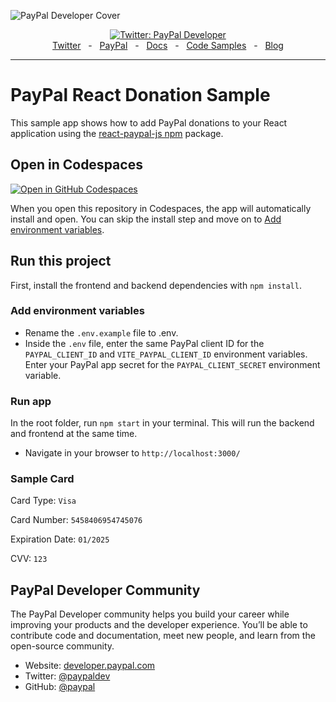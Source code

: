 ![PayPal Developer Cover](https://github.com/paypaldev/.github/blob/main/pp-cover.png)

<div align="center">
  <a href="https://twitter.com/paypaldev" target="_blank">
    <img alt="Twitter: PayPal Developer" src="https://img.shields.io/twitter/follow/paypaldev?style=social" />
  </a>
  <br />
  <a href="https://twitter.com/paypaldev" target="_blank">Twitter</a>
    <span>&nbsp;&nbsp;-&nbsp;&nbsp;</span>
  <a href="https://www.paypal.com/us/home" target="_blank">PayPal</a>
    <span>&nbsp;&nbsp;-&nbsp;&nbsp;</span>
  <a href="https://developer.paypal.com/home" target="_blank">Docs</a>
    <span>&nbsp;&nbsp;-&nbsp;&nbsp;</span>
  <a href="https://github.com/paypaldev" target="_blank">Code Samples</a>
    <span>&nbsp;&nbsp;-&nbsp;&nbsp;</span>
  <a href="https://dev.to/paypaldeveloper" target="_blank">Blog</a>
  <br />
  <hr />
</div>

# PayPal React Donation Sample

This sample app shows how to add PayPal donations to your React application using the [react-paypal-js npm](https://www.npmjs.com/package/@paypal/react-paypal-js) package.

## Open in Codespaces
[![Open in GitHub Codespaces](https://github.com/codespaces/badge.svg)](https://codespaces.new/paypaldev/PayPal-React-Donation-Sample?quickstart=1)

When you open this repository in Codespaces, the app will automatically install and open. You can skip the install step and move on to [Add environment variables](#add-environment-variables).

## Run this project

First, install the frontend and backend dependencies with `npm install`.

### Add environment variables

- Rename the `.env.example` file to .env.
- Inside the `.env` file, enter the same PayPal client ID for the `PAYPAL_CLIENT_ID` and `VITE_PAYPAL_CLIENT_ID` environment variables. Enter your PayPal app secret for the `PAYPAL_CLIENT_SECRET` environment variable.

### Run app

In the root folder, run `npm start` in your terminal. This will run the backend and frontend at the same time.

- Navigate in your browser to `http://localhost:3000/`

### Sample Card

Card Type: `Visa`

Card Number: `5458406954745076`

Expiration Date: `01/2025`

CVV: `123`

## PayPal Developer Community

The PayPal Developer community helps you build your career while improving your products and the developer experience. You’ll be able to contribute code and documentation, meet new people, and learn from the open-source community.

- Website: [developer.paypal.com](https://developer.paypal.com)
- Twitter: [@paypaldev](https://twitter.com/paypaldev)
- GitHub: [@paypal](https://github.com/paypal)
